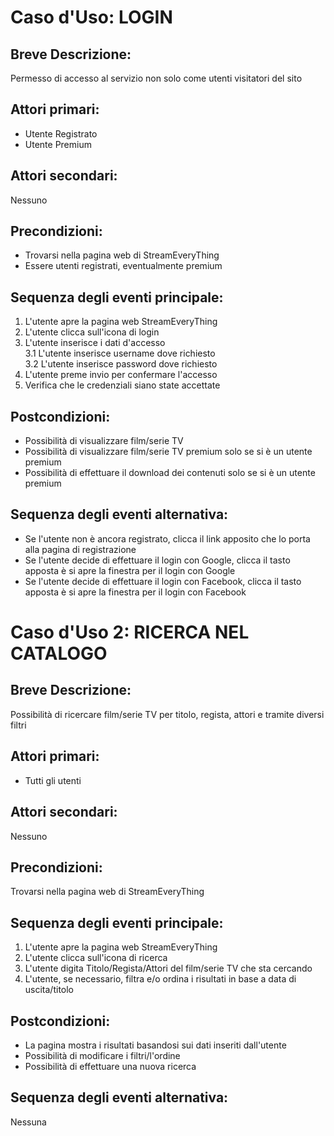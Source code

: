 # Caso d'Uso: LOGIN
## Breve Descrizione: 
Permesso di accesso al servizio non solo come utenti visitatori del sito 
## Attori primari: 
- Utente Registrato
- Utente Premium
## Attori secondari: 
Nessuno
## Precondizioni: 
- Trovarsi nella pagina web di StreamEveryThing
- Essere utenti registrati, eventualmente premium 
## Sequenza degli eventi principale:
1. L'utente apre la pagina web StreamEveryThing 
2. L'utente clicca sull'icona di login
3. L'utente inserisce i dati d'accesso  
    3.1 L'utente inserisce username dove richiesto  
    3.2 L'utente inserisce password dove richiesto
4. L'utente preme invio per confermare l'accesso
5. Verifica che le credenziali siano state accettate
## Postcondizioni: 
- Possibilità di visualizzare film/serie TV  
- Possibilità di visualizzare film/serie TV premium solo se si è un utente premium
- Possibilità di effettuare il download dei contenuti solo se si è un utente premium
## Sequenza degli eventi alternativa:
- Se l'utente non è ancora registrato, clicca il link apposito che lo porta alla pagina di registrazione
- Se l'utente decide di effettuare il login con Google, clicca il tasto apposta è si apre la finestra per il login con Google
- Se l'utente decide di effettuare il login con Facebook, clicca il tasto apposta è si apre la finestra per il login con Facebook


# Caso d'Uso 2: RICERCA NEL CATALOGO
## Breve Descrizione:  
Possibilità di ricercare film/serie TV per titolo, regista, attori e tramite diversi filtri
## Attori primari: 
- Tutti gli utenti
## Attori secondari: 
Nessuno
## Precondizioni:
Trovarsi nella pagina web di StreamEveryThing
## Sequenza degli eventi principale:
1. L'utente apre la pagina web StreamEveryThing 
2. L'utente clicca sull'icona di ricerca
3. L'utente digita Titolo/Regista/Attori del film/serie TV che sta cercando
4. L'utente, se necessario, filtra e/o ordina i risultati in base a data di uscita/titolo
## Postcondizioni:
- La pagina mostra i risultati basandosi sui dati inseriti dall'utente
- Possibilità di modificare i filtri/l'ordine
- Possibilità di effettuare una nuova ricerca
## Sequenza degli eventi alternativa:
Nessuna
